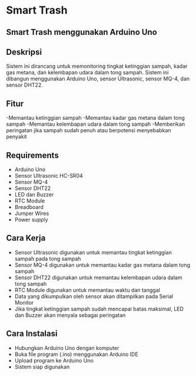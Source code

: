 # Smart Trash

## Smart Trash menggunakan Arduino Uno
## Deskripsi

Sistem ini dirancang untuk memonitoring tingkat ketinggian sampah, kadar gas metana, dan kelembapan udara dalam tong sampah. Sistem ini dibangun menggunakan Arduino Uno, sensor Ultrasonic, sensor MQ-4, dan sensor DHT22.

## Fitur

-Memantau ketinggian sampah
-Memantau kadar gas metana dalam tong sampah
-Memantau kelembapan udara dalam tong sampah
-Memberikan peringatan jika sampah sudah penuh atau berpotensi menyebabkan penyakit

## Requirements

- Arduino Uno
- Sensor Ultrasonic HC-SR04
- Sensor MQ-4
- Sensor DHT22
- LED dan Buzzer
- RTC Module
- Breadboard
- Jumper Wires
- Power supply

## Cara Kerja

- Sensor Ultrasonic digunakan untuk memantau tingkat ketinggian sampah pada tong sampah
- Sensor MQ-4 digunakan untuk memantau kadar gas metana dalam tong sampah
- Sensor DHT22 digunakan untuk memantau kelembapan udara dalam tong sampah
- RTC Module digunakan untuk memantau waktu dan tanggal
- Data yang dikumpulkan oleh sensor akan ditampilkan pada Serial Monitor
- Jika tingkat ketinggian sampah sudah mencapai batas maksimal, LED dan Buzzer akan menyala sebagai peringatan

## Cara Instalasi

- Hubungkan Arduino Uno dengan komputer
- Buka file program (.ino) menggunakan Arduino IDE
- Upload program ke Arduino Uno
- Sistem siap digunakan
